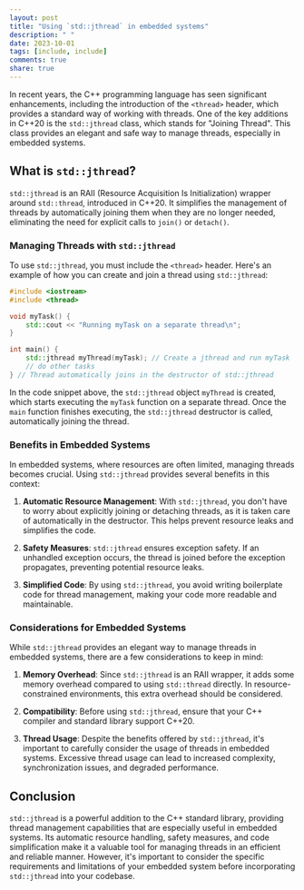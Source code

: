 ```yaml
---
layout: post
title: "Using `std::jthread` in embedded systems"
description: " "
date: 2023-10-01
tags: [include, include]
comments: true
share: true
---
```


In recent years, the C++ programming language has seen significant enhancements, including the introduction of the `<thread>` header, which provides a standard way of working with threads. One of the key additions in C++20 is the `std::jthread` class, which stands for "Joining Thread". This class provides an elegant and safe way to manage threads, especially in embedded systems.

## What is `std::jthread`?

`std::jthread` is an RAII (Resource Acquisition Is Initialization) wrapper around `std::thread`, introduced in C++20. It simplifies the management of threads by automatically joining them when they are no longer needed, eliminating the need for explicit calls to `join()` or `detach()`.

### Managing Threads with `std::jthread`

To use `std::jthread`, you must include the `<thread>` header. Here's an example of how you can create and join a thread using `std::jthread`:

```cpp
#include <iostream>
#include <thread>

void myTask() {
    std::cout << "Running myTask on a separate thread\n";
}

int main() {
    std::jthread myThread(myTask); // Create a jthread and run myTask
    // do other tasks
} // Thread automatically joins in the destructor of std::jthread
```

In the code snippet above, the `std::jthread` object `myThread` is created, which starts executing the `myTask` function on a separate thread. Once the `main` function finishes executing, the `std::jthread` destructor is called, automatically joining the thread.

### Benefits in Embedded Systems

In embedded systems, where resources are often limited, managing threads becomes crucial. Using `std::jthread` provides several benefits in this context:

1. **Automatic Resource Management**: With `std::jthread`, you don't have to worry about explicitly joining or detaching threads, as it is taken care of automatically in the destructor. This helps prevent resource leaks and simplifies the code.

2. **Safety Measures**: `std::jthread` ensures exception safety. If an unhandled exception occurs, the thread is joined before the exception propagates, preventing potential resource leaks.

3. **Simplified Code**: By using `std::jthread`, you avoid writing boilerplate code for thread management, making your code more readable and maintainable.

### Considerations for Embedded Systems

While `std::jthread` provides an elegant way to manage threads in embedded systems, there are a few considerations to keep in mind:

1. **Memory Overhead**: Since `std::jthread` is an RAII wrapper, it adds some memory overhead compared to using `std::thread` directly. In resource-constrained environments, this extra overhead should be considered.

2. **Compatibility**: Before using `std::jthread`, ensure that your C++ compiler and standard library support C++20.

3. **Thread Usage**: Despite the benefits offered by `std::jthread`, it's important to carefully consider the usage of threads in embedded systems. Excessive thread usage can lead to increased complexity, synchronization issues, and degraded performance.

## Conclusion

`std::jthread` is a powerful addition to the C++ standard library, providing thread management capabilities that are especially useful in embedded systems. Its automatic resource handling, safety measures, and code simplification make it a valuable tool for managing threads in an efficient and reliable manner. However, it's important to consider the specific requirements and limitations of your embedded system before incorporating `std::jthread` into your codebase.
